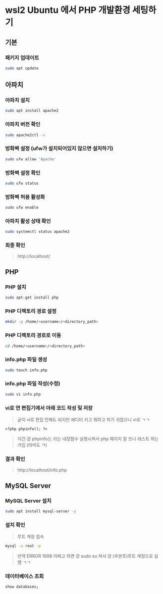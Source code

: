 # wsl2 Ubuntu 에서 PHP 개발환경 세팅하기

## 기본

### 패키지 업데이트
```bash
sudo apt update
```
## 아파치
### 아파치 설치
```bash
sudo apt install apache2
```
### 아파치 버전 확인
```bash
sudo apache2ctl -v
```
### 방화벽 설정 (ufw가 설치되어있지 않으면 설치하기)
```bash
sudo ufw allow 'Apache'
```
### 방화벽 설정 확인
```bash
sudo ufw status
```
### 방화벽 허용 활성화
```bash
sudo ufw enable
```
### 아파치 활성 상태 확인
```bash
sudo systemctl status apache2
```
### 최종 확인
> http://localhost/
## PHP
### PHP 설치
```bash
sudo apt-get install php
```
### PHP 디렉토리 경로 설정
```bash
mkdir -p /home/<username>/<directory_path>
```
### PHP 디렉토리 경로로 이동
```bash
cd /home/<username>/<directory_path>
```
### info.php 파일 생성
```bash
sudo touch info.php
```
### info.php 파일 작성(수정)
```bash
sudo vi info.php
```
### vi로 연 편집기에서 아래 코드 작성 및 저장
> 굳이 vi로 편집 안해도 되지만 에디터 키고 뭐하고 하기 귀찮으니 vi로 ㄱㄱ
```vi
<?php phpinfo(); ?>
```
> 이건 걍 phpinfo(); 라는 내장함수 실행시켜서 php 페이지 잘 뜨나 테스트 하는거임 (아마도 ㅋ)
### 결과 확인
> http://localhost/info.php

## MySQL Server
### MySQL Server 설치
```bash
sudo apt install mysql-server -y
```
### 설치 확인
> 루트 계정 접속
```bash
mysql -u root -p
```
> 만약 ERROR 1698 어쩌고 하면 걍 sudo su 쳐서 걍 (우분투)루트 계정으로 실행 ㄱㄱ
### 데이터베이스 조회
```bash
show databases;
```
